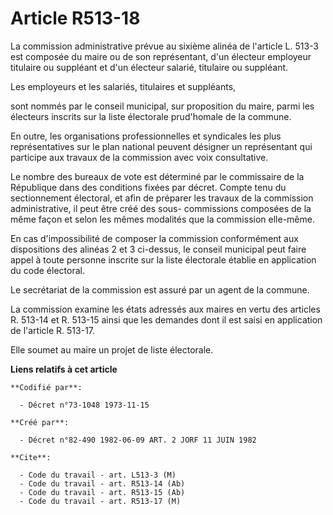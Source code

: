 # Article R513-18

La commission administrative prévue au sixième alinéa de l'article L. 513-3 est composée du maire ou de son représentant,
d'un électeur employeur titulaire ou suppléant et d'un électeur salarié, titulaire ou suppléant.

Les employeurs et les salariés, titulaires et suppléants,

sont nommés par le conseil municipal, sur proposition du maire, parmi les électeurs inscrits sur la liste électorale
prud'homale de la commune.

En outre, les organisations professionnelles et syndicales les plus représentatives sur le plan national peuvent désigner un
représentant qui participe aux travaux de la commission avec voix consultative.

Le nombre des bureaux de vote est déterminé par le commissaire de la République dans des conditions fixées par décret. Compte
tenu du sectionnement électoral, et afin de préparer les travaux de la commission administrative, il peut être créé des sous-
commissions composées de la même façon et selon les mêmes modalités que la commission elle-même.

En cas d'impossibilité de composer la commission conformément aux dispositions des alinéas 2 et 3 ci-dessus, le conseil
municipal peut faire appel à toute personne inscrite sur la liste électorale établie en application du code électoral.

Le secrétariat de la commission est assuré par un agent de la commune.

La commission examine les états adressés aux maires en vertu des articles R. 513-14 et R. 513-15 ainsi que les demandes dont
il est saisi en application de l'article R. 513-17.

Elle soumet au maire un projet de liste électorale.

**Liens relatifs à cet article**

	**Codifié par**:

	  - Décret n°73-1048 1973-11-15

	**Créé par**:

	  - Décret n°82-490 1982-06-09 ART. 2 JORF 11 JUIN 1982

	**Cite**:

	  - Code du travail - art. L513-3 (M)
	  - Code du travail - art. R513-14 (Ab)
	  - Code du travail - art. R513-15 (Ab)
	  - Code du travail - art. R513-17 (M)

